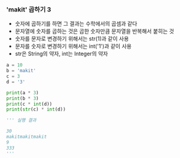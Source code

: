 ### 'makit' 곱하기 3
- 숫자에 곱하기를 하면 그 결과는 수학에서의 곱셈과 같다
- 문자열에 숫자를 곱하는 것은 곱한 숫자만큼 문자열을 반복해서 붙히는 것
- 숫자를 문자로 변경하기 위해서는 str(1)과 같이 사용
- 문자를 숫자로 변경하기 위해서는 int('1')과 같이 사용
- str은 String의 약자, int는 Integer의 약자
```py
a = 10
b = 'makit'
c = 3
d = '3'

print(a * 3)
print(b * 3)
print(c * int(d))
print(str(c) * int(d))

''' 실행 결과

30
makitmakitmakit
9
333
'''
```
